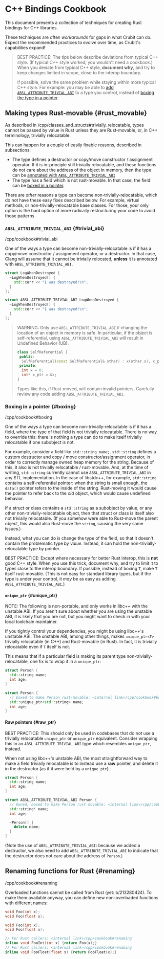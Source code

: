 # C++ Bindings Cookbook

This document presents a collection of techniques for creating Rust bindings for
C++ libraries.

These techniques are often *workarounds* for gaps in what Crubit can do. Expect
the recommended practices to evolve over time, as Crubit's capabilities expand!

> BEST PRACTICE: The tips below describe deviations from typical C++ style. (If
> typical C++ style worked, you wouldn't need a cookbook.) When you deviate from
> typical C++ style, **document why**, and try to keep changes limited in scope,
> close to the interop boundary.
>
> If possible, solve the same problem while staying within more typical C++
> style. For example: you may be able to
> [add `ABSL_ATTRIBUTE_TRIVIAL_ABI`](#trivial_abi) to a type you control,
> instead of [boxing the type in a pointer](#boxing).

## Making types Rust-movable {#rust_movable}

As described in <internal link>/cpp/classes_and_structs#trivially_relocatable, types
cannot be passed by value in Rust unless they are Rust-movable, or, in C++
terminology, trivially relocatable.

This can happen for a couple of easily fixable reasons, described in
subsections:

*   The type defines a destructor or copy/move constructor / assignment
    operator. If it is in-principle still trivially relocatable, and these
    functions do not care about the address of the object in memory, then the
    type can be [annotated with `ABSL_ATTRIBUTE_TRIVIAL_ABI`](#trivial_abi)
*   The type has a field which is not rust-movable. In that case, the field can
    be [boxed in a pointer](#boxing).

There are *other* reasons a type can become non-trivially-relocatable, which do
not have these easy fixes described below. For example, virtual methods, or
non-trivially-relocatable base classes. For those, your only option is the hard
option of more radically restructuring your code to avoid those patterns.

### `ABSL_ATTRIBUTE_TRIVIAL_ABI` {#trivial_abi}

<internal link>/cpp/cookbook#trivial_abi

One of the ways a type can become non-trivially-relocatable is if it has a
copy/move constructor / assignment operator, or a destructor. In that case,
Clang will assume that it cannot be trivially relocated, **unless** it is
annotated with `ABSL_ATTRIBUTE_TRIVIAL_ABI`.

```c++ {.bad}
struct LogWhenDestroyed {
  ~LogWhenDestroyed() {
    std::cerr << "I was destroyed!\n";
  }
};
```

```c++ {.good}
struct ABSL_ATTRIBUTE_TRIVIAL_ABI LogWhenDestroyed {
  ~LogWhenDestroyed() {
    std::cerr << "I was destroyed!\n";
  }
};
```

> WARNING: Only use `ABSL_ATTRIBUTE_TRIVIAL_ABI` if changing the location of an
> object in memory is safe. In particular, if the object is self-referential,
> using `ABSL_ATTRIBUTE_TRIVIAL_ABI` will result in Undefined Behavior (UB).
>
> ```c++ {.bad}
> class SelfReferential {
>  public:
>   SelfReferential(const SelfReferential& other) : x(other.x), x_ptr(&x) {}
>  private:
>   int x = 0;
>   int* x_ptr = &x;
> }
> ```
>
> Types like this, if Rust-moved, will contain invalid pointers. Carefully
> review any code adding `ABSL_ATTRIBUTE_TRIVIAL_ABI`.

### Boxing in a pointer {#boxing}

<internal link>/cpp/cookbook#boxing

One of the ways a type can become non-trivially-relocatable is if it has a
field, where the type of that field is not trivially relocatable. There is no
way to override this: there is nothing a type can do to make itself trivially
relocatable if one subobject is not.

For example, consider a field like `std::string name;`. `std::string` defines a
custom destructor and copy / move constructor/assignment operator, in order to
correctly manage owned heap memory for the string. Because of this, it also is
not trivially relocatable / rust-movable. And, at the time of writing,
`std::string` currently cannot use `ABSL_ATTRIBUTE_TRIVIAL_ABI` in any STL
implementation. In the case of libstdc++, for example, `std::string` contains a
self-referential pointer: when the string is small enough, the `data()` pointer
refers to the inside of the string. Rust-moving it would cause the pointer to
refer back to the *old* object, which would cause undefined behavior.

If a struct or class contains a `std::string` as a subobject by value, or any
other non-trivially-relocatable object, then that struct or class is itself also
not trivially relocatable. (If you somehow were able to Rust-move the parent
object, this would also Rust-move the `string`, causing the very same issues.)

Instead, what you can do is change the type of the field, so that it doesn't
contain the problematic type *by value*. Instead, it can hold the
non-trivially-relocatable type by pointer.

BEST PRACTICE: Except where necessary for better Rust interop, this is **not**
good C++ style. When you use this trick, document why, and try to limit it to
types close to the interop boundary. If possible, instead of boxing `T`, make
`T` itself rust-movable. (This is not easy for standard library types, but if
the type is under your control, it *may* be as easy as adding
`ABSL_ATTRIBUTE_TRIVIAL_ABI`.)

#### `unique_ptr` {#unique_ptr}

NOTE: The following is non-portable, and only works in libc++ with the unstable
ABI. If you aren't sure about whether you are using the unstable ABI, it is likely that you are not, but you might want to check in with your local toolchain maintainer.

If you tightly control your dependencies, you might be using
libc++'s unstable ABI. The unstable ABI, among other things, makes
`unique_ptr<T>` trivially relocatable (in C++) and Rust-movable (in Rust). In
fact, it is trivially relocatable even if `T` itself is not.

This means that if a particular field is making its parent type
non-trivially-relocatable, one fix is to wrap it in a `unique_ptr`:

```c++ {.bad}
struct Person {
  std::string name;
  int age;
}
```

```c++ {.good}
struct Person {
  // boxed to make Person rust-movable: <internal link>/cpp/cookbook#boxing
  std::unique_ptr<std::string> name;
  int age;
}
```

#### Raw pointers {#raw_ptr}

BEST PRACTICE: This should only be used in codebases that do not use a trivially
relocatable `unique_ptr` or `unique_ptr` equivalent. Consider wrapping this in
an `ABSL_ATTRIBUTE_TRIVIAL_ABI` type which resembles `unique_ptr`, instead.

<section class="zippy" markdown="1">

When not using libc++'s unstable ABI, the most straightforward way to make a
field trivially relocatable is to instead use a **raw** pointer, and delete it
in the destructor (as if it were held by a `unique_ptr`).

```c++ {.bad}
struct Person {
  std::string name;
  int age;
}
```

```c++ {.good}
struct ABSL_ATTRIBUTE_TRIVIAL_ABI Person {
  // Owned, boxed to make Person rust-movable: <internal link>/cpp/cookbook#boxing
  std::string* name;
  int age;

  ~Person() {
    delete name;
  }
}
```

(Note the use of `ABSL_ATTRIBUTE_TRIVIAL_ABI`: because we added a destructor, we
also need to add `ABSL_ATTRIBUTE_TRIVIAL_ABI` to indicate that the destructor
does not care about the address of `Person`.)

</section>

## Renaming functions for Rust {#renaming}

<internal link>/cpp/cookbook#renaming

Overloaded functions cannot be called from Rust (yet: b/213280424). To make them
available anyway, you can define new non-overloaded functions with different
names:

```c++ {.bad}
void Foo(int x);
void Foo(float x);
```

```c++ {.good}
void Foo(int x);
void Foo(float x);

// For Rust callers: <internal link>/cpp/cookbook#renaming
inline void FooInt(int x) {return Foo(x);}
// For Rust callers: <internal link>/cpp/cookbook#renaming
inline void FooFloat(float x) {return FooFloat(x);}
```
